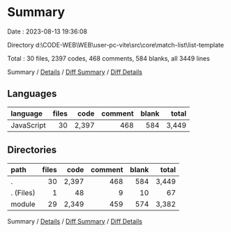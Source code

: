 # Summary

Date : 2023-08-13 19:36:08

Directory d:\\CODE-WEB\\WEB\\user-pc-vite\\src\\core\\match-list\\list-template

Total : 30 files,  2397 codes, 468 comments, 584 blanks, all 3449 lines

Summary / [Details](details.md) / [Diff Summary](diff.md) / [Diff Details](diff-details.md)

## Languages
| language | files | code | comment | blank | total |
| :--- | ---: | ---: | ---: | ---: | ---: |
| JavaScript | 30 | 2,397 | 468 | 584 | 3,449 |

## Directories
| path | files | code | comment | blank | total |
| :--- | ---: | ---: | ---: | ---: | ---: |
| . | 30 | 2,397 | 468 | 584 | 3,449 |
| . (Files) | 1 | 48 | 9 | 10 | 67 |
| module | 29 | 2,349 | 459 | 574 | 3,382 |

Summary / [Details](details.md) / [Diff Summary](diff.md) / [Diff Details](diff-details.md)